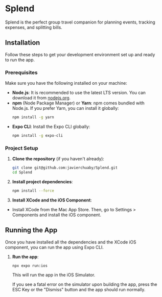 # Splend

Splend is the perfect group travel companion for planning events, tracking expenses, and splitting bills.

## Installation

Follow these steps to get your development environment set up and ready to run the app.

### Prerequisites

Make sure you have the following installed on your machine:

*   **Node.js**: It is recommended to use the latest LTS version. You can download it from [nodejs.org](https://nodejs.org/).
*   **npm** (Node Package Manager) or **Yarn**: npm comes bundled with Node.js. If you prefer Yarn, you can install it globally:
    ```bash
    npm install -g yarn
    ```
*   **Expo CLI**: Install the Expo CLI globally:
    ```bash
    npm install -g expo-cli
    ```

### Project Setup

1.  **Clone the repository** (if you haven't already):
    ```bash
    git clone git@github.com:javierchuaby/Splend.git
    cd Splend
    ```

2.  **Install project dependencies**:
    ```bash
    npm install --force
    ```

2.  **Install XCode and the iOS Component**:
*   Install XCode from the Mac App Store. Then, go to Settings > Components and install the iOS component.

## Running the App

Once you have installed all the dependencies and the XCode iOS component, you can run the app using Expo CLI.

1.  **Run the app**:
    ```bash
    npx expo run:ios
    ```
    This will run the app in the iOS Simulator.

    If you see a fatal error on the simulator upon building the app, press the ESC Key or the "Dismiss" button and the app should run normally.